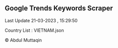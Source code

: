 

## Google Trends Keywords Scraper 
 
Last Update 21-03-2023 , 15:29:50

Country List :
VIETNAM.json



© Abdul Muttaqin 
